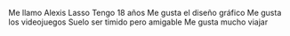 Me llamo Alexis Lasso
Tengo 18 años
Me gusta el diseño gráfico
Me gusta los videojuegos
Suelo ser timido pero amigable
Me gusta mucho viajar
